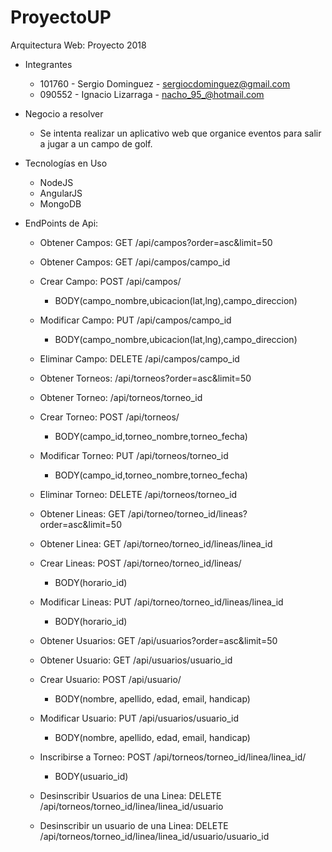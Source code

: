   # ProyectoUP
  Arquitectura Web: Proyecto 2018
  
  * Integrantes
    - 101760 - Sergio Dominguez  - sergiocdominguez@gmail.com 
    - 090552 - Ignacio Lizarraga - nacho_95_@hotmail.com
  
  * Negocio a resolver
    - Se intenta realizar un aplicativo web que organice eventos para salir a jugar a un campo de golf.
  
  * Tecnologías en Uso
    - NodeJS
    - AngularJS
    - MongoDB
    
  * EndPoints de Api:
  
    - Obtener Campos: GET /api/campos?order=asc&limit=50
    - Obtener Campos: GET /api/campos/campo_id
    - Crear Campo: POST /api/campos/ 
      - BODY(campo_nombre,ubicacion(lat,lng),campo_direccion) 
    - Modificar Campo: PUT /api/campos/campo_id
      - BODY(campo_nombre,ubicacion(lat,lng),campo_direccion) 
    - Eliminar Campo: DELETE /api/campos/campo_id
    
    - Obtener Torneos: /api/torneos?order=asc&limit=50
    - Obtener Torneo: /api/torneos/torneo_id
    - Crear Torneo: POST /api/torneos/
      - BODY(campo_id,torneo_nombre,torneo_fecha) 
    - Modificar Torneo: PUT /api/torneos/torneo_id 
      - BODY(campo_id,torneo_nombre,torneo_fecha)
    - Eliminar Torneo: DELETE /api/torneos/torneo_id
    
    - Obtener Lineas: GET /api/torneo/torneo_id/lineas?order=asc&limit=50
    - Obtener Linea: GET /api/torneo/torneo_id/lineas/linea_id
    - Crear Lineas: POST /api/torneo/torneo_id/lineas/
      - BODY(horario_id)
    - Modificar Lineas: PUT /api/torneo/torneo_id/lineas/linea_id
      - BODY(horario_id)
      
    - Obtener Usuarios: GET /api/usuarios?order=asc&limit=50
    - Obtener Usuario: GET /api/usuarios/usuario_id
    - Crear Usuario: POST /api/usuario/
      - BODY(nombre, apellido, edad, email, handicap)
    - Modificar Usuario: PUT /api/usuarios/usuario_id
      - BODY(nombre, apellido, edad, email, handicap)
    
    - Inscribirse a Torneo: POST /api/torneos/torneo_id/linea/linea_id/
      - BODY(usuario_id)
    - Desinscribir Usuarios de una Linea:  DELETE /api/torneos/torneo_id/linea/linea_id/usuario
    - Desinscribir un usuario de una Linea: DELETE /api/torneos/torneo_id/linea/linea_id/usuario/usuario_id
    
    
    
    
